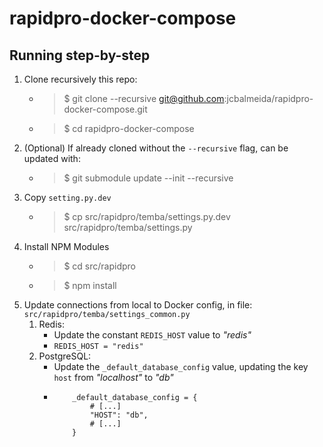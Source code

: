 # rapidpro-docker-compose

## Running step-by-step
1. Clone recursively this repo:
    - > $ git clone --recursive git@github.com:jcbalmeida/rapidpro-docker-compose.git
    - > $ cd rapidpro-docker-compose
2. (Optional) If already cloned without the `--recursive` flag, can be updated with:
    - > $ git submodule update --init --recursive
3. Copy `setting.py.dev`
    - > $ cp src/rapidpro/temba/settings.py.dev src/rapidpro/temba/settings.py
4. Install NPM Modules
    - > $ cd src/rapidpro
    - > $ npm install 
5. Update connections from local to Docker config, in file: `src/rapidpro/temba/settings_common.py`
    1. Redis:
        - Update the constant `REDIS_HOST` value to _"redis"_
        - `REDIS_HOST = "redis"`
    2. PostgreSQL:
        - Update the `_default_database_config` value, updating the key `host` from _"localhost"_ to _"db"_
        -   ```
                _default_database_config = {
                    # [...]
                    "HOST": "db",
                    # [...]
                }
            ```
